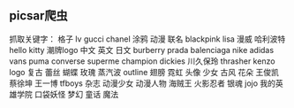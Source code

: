 ## picsar爬虫
抓取关键字：
格子
lv
gucci
chanel
涂鸦
动漫
联名
blackpink
lisa
漫威
哈利波特
hello kitty
潮牌logo
中文
英文
日文
burberry
prada
balenciaga
nike
adidas
vans
puma
converse
superme
champion
dickies
川久保玲
thrasher
kenzo
logo
复古
蕾丝 
蝴蝶
玫瑰
蒸汽波
outline
翅膀
霓虹
头像
少女
古风
花朵
王俊凯
蔡徐坤
王一博
tfboys
杂志
动漫少女
动漫人物
海贼王
火影忍者
银魂
jojo
我的英雄学院
口袋妖怪
梦幻
童话
魔法